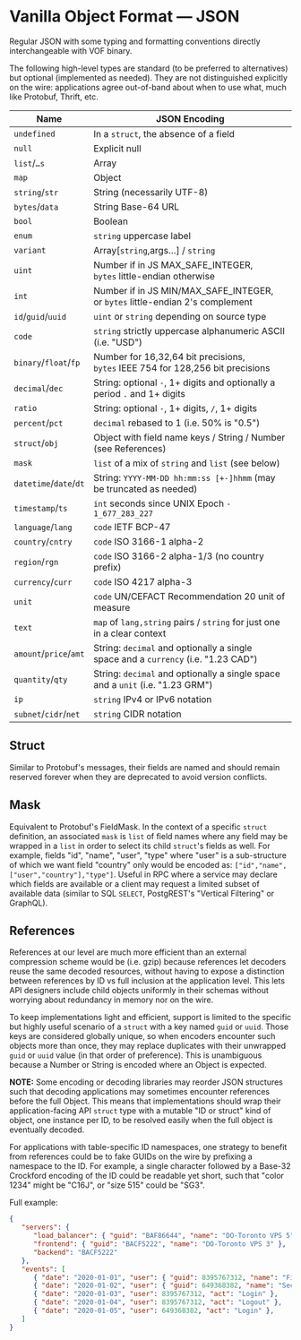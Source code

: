 # Vanilla Object Format — JSON

Regular JSON with some typing and formatting conventions directly interchangeable with VOF binary.

The following high-level types are standard (to be preferred to alternatives) but optional (implemented as needed).  They are not distinguished explicitly on the wire: applications agree out-of-band about when to use what, much like Protobuf, Thrift, etc.

| Name                   | JSON Encoding                                                                      |
| ---------------------- | ---------------------------------------------------------------------------------- |
| `undefined`            | In a `struct`, the absence of a field                                              |
| `null`                 | Explicit null                                                                      |
| `list`/`…s`            | Array                                                                              |
| `map`                  | Object                                                                             |
| `string`/`str`         | String (necessarily UTF-8)                                                         |
| `bytes`/`data`         | String Base-64 URL                                                                 |
| `bool`                 | Boolean                                                                            |
| `enum`                 | `string` uppercase label                                                           |
| `variant`              | Array[`string`,args…] / `string`                                                   |
| `uint`                 | Number if in JS MAX_SAFE_INTEGER, `bytes` little-endian otherwise                  |
| `int`                  | Number if in JS MIN/MAX_SAFE_INTEGER, or `bytes` little-endian 2's complement      |
| `id`/`guid`/`uuid`     | `uint` or `string` depending on source type                                        |
| `code`                 | `string` strictly uppercase alphanumeric ASCII (i.e. "USD")                        |
| `binary`/`float`/`fp`  | Number for 16,32,64 bit precisions, `bytes` IEEE 754 for 128,256 bit precisions    |
| `decimal`/`dec`        | String: optional `-`, 1+ digits and optionally a period `.` and 1+ digits          |
| `ratio`                | String: optional `-`, 1+ digits, `/`, 1+ digits                                    |
| `percent`/`pct`        | `decimal` rebased to 1 (i.e. 50% is "0.5")                                         |
| `struct`/`obj`         | Object with field name keys / String / Number (see References)                     |
| `mask`                 | `list` of a mix of `string` and `list` (see below)                                 |
| `datetime`/`date`/`dt` | String: `YYYY-MM-DD hh:mm:ss [+-]hhmm` (may be truncated as needed)                |
| `timestamp`/`ts`       | `int` seconds since UNIX Epoch `- 1_677_283_227`                                   |
| `language`/`lang`      | `code` IETF BCP-47                                                                 |
| `country`/`cntry`      | `code` ISO 3166-1 alpha-2                                                          |
| `region`/`rgn`         | `code` ISO 3166-2 alpha-1/3 (no country prefix)                                    |
| `currency`/`curr`      | `code` ISO 4217 alpha-3                                                            |
| `unit`                 | `code` UN/CEFACT Recommendation 20 unit of measure                                 |
| `text`                 | `map` of `lang,string` pairs / `string` for just one in a clear context            |
| `amount`/`price`/`amt` | String: `decimal` and optionally a single space and a `currency` (i.e. "1.23 CAD") |
| `quantity`/`qty`       | String: `decimal` and optionally a single space and a `unit` (i.e. "1.23 GRM")     |
| `ip`                   | `string` IPv4 or IPv6 notation                                                     |
| `subnet`/`cidr`/`net`  | `string` CIDR notation                                                             |

## Struct

Similar to Protobuf's messages, their fields are named and should remain reserved forever when they are deprecated to avoid version conflicts.

## Mask

Equivalent to Protobuf's FieldMask.  In the context of a specific `struct` definition, an associated `mask` is `list` of field names where any field may be wrapped in a `list` in order to select its child `struct`'s fields as well.  For example, fields "id", "name", "user", "type" where "user" is a sub-structure of which we want field "country" only would be encoded as: `["id","name",["user","country"],"type"]`.  Useful in RPC where a service may declare which fields are available or a client may request a limited subset of available data (similar to SQL `SELECT`, PostgREST's "Vertical Filtering" or GraphQL).

## References

References at our level are much more efficient than an external compression scheme would be (i.e. gzip) because references let decoders reuse the same decoded resources, without having to expose a distinction between references by ID vs full inclusion at the application level.  This lets API designers include child objects uniformly in their schemas without worrying about redundancy in memory nor on the wire.

To keep implementations light and efficient, support is limited to the specific but highly useful scenario of a `struct` with a key named `guid` or `uuid`. Those keys are considered globally unique, so when encoders encounter such objects more than once, they may replace duplicates with their unwrapped `guid` or `uuid` value (in that order of preference).  This is unambiguous because a Number or String is encoded where an Object is expected.

**NOTE:** Some encoding or decoding libraries may reorder JSON structures such that decoding applications may sometimes encounter references before the full Object. This means that implementations should wrap their application-facing API `struct` type with a mutable "ID or struct" kind of object, one instance per ID, to be resolved easily when the full object is eventually decoded.

For applications with table-specific ID namespaces, one strategy to benefit from references could be to fake GUIDs on the wire by prefixing a namespace to the ID.  For example, a single character followed by a Base-32 Crockford encoding of the ID could be readable yet short, such that "color 1234" might be "C16J", or "size 515" could be "SG3".

Full example:

```json
{
   "servers": {
      "load_balancer": { "guid": "BAF86644", "name": "DO-Toronto VPS 5" },
      "frontend": { "guid": "BACF5222", "name": "DO-Toronto VPS 3" },
      "backend": "BACF5222"
   },
   "events": [
      { "date": "2020-01-01", "user": { "guid": 8395767312, "name": "First User" }, "act": "Other" },
      { "date": "2020-01-02", "user": { "guid": 649368382, "name": "Second User" }, "act": "Other" },
      { "date": "2020-01-03", "user": 8395767312, "act": "Login" },
      { "date": "2020-01-04", "user": 8395767312, "act": "Logout" },
      { "date": "2020-01-05", "user": 649368382, "act": "Login" },
   ]
}
```
